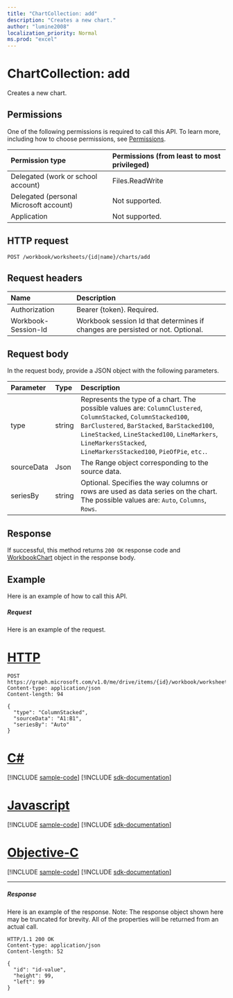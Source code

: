 ```yaml
---
title: "ChartCollection: add"
description: "Creates a new chart."
author: "lumine2008"
localization_priority: Normal
ms.prod: "excel"
---
```


# ChartCollection: add

Creates a new chart.
## Permissions
One of the following permissions is required to call this API. To learn more, including how to choose permissions, see [Permissions](/graph/permissions-reference).

|Permission type      | Permissions (from least to most privileged)              |
|:--------------------|:---------------------------------------------------------|
|Delegated (work or school account) | Files.ReadWrite    |
|Delegated (personal Microsoft account) | Not supported.    |
|Application | Not supported. |

## HTTP request
<!-- { "blockType": "ignored" } -->
```http
POST /workbook/worksheets/{id|name}/charts/add

```
## Request headers
| Name       | Description|
|:---------------|:----------|
| Authorization  | Bearer {token}. Required. |
| Workbook-Session-Id  | Workbook session Id that determines if changes are persisted or not. Optional.|

## Request body
In the request body, provide a JSON object with the following parameters.

| Parameter	   | Type	|Description|
|:---------------|:--------|:----------|
|type|string|Represents the type of a chart.  The possible values are: `ColumnClustered`, `ColumnStacked`, `ColumnStacked100`, `BarClustered`, `BarStacked`, `BarStacked100`, `LineStacked`, `LineStacked100`, `LineMarkers`, `LineMarkersStacked`, `LineMarkersStacked100`, `PieOfPie`, `etc.`.|
|sourceData|Json|The Range object corresponding to the source data.|
|seriesBy|string|Optional. Specifies the way columns or rows are used as data series on the chart.  The possible values are: `Auto`, `Columns`, `Rows`.|

## Response

If successful, this method returns `200 OK` response code and [WorkbookChart](../resources/chart.md) object in the response body.

## Example
Here is an example of how to call this API.
##### Request
Here is an example of the request.

# [HTTP](#tab/http)
<!-- {
  "blockType": "request",
  "name": "chartcollection_add"
}-->
```http
POST https://graph.microsoft.com/v1.0/me/drive/items/{id}/workbook/worksheets/{id|name}/charts/add
Content-type: application/json
Content-length: 94

{
  "type": "ColumnStacked",
  "sourceData": "A1:B1",
  "seriesBy": "Auto"
}
```
# [C#](#tab/csharp)
[!INCLUDE [sample-code](../includes/snippets/csharp/chartcollection-add-csharp-snippets.md)]
[!INCLUDE [sdk-documentation](../includes/snippets/snippets-sdk-documentation-link.md)]

# [Javascript](#tab/javascript)
[!INCLUDE [sample-code](../includes/snippets/javascript/chartcollection-add-javascript-snippets.md)]
[!INCLUDE [sdk-documentation](../includes/snippets/snippets-sdk-documentation-link.md)]

# [Objective-C](#tab/objc)
[!INCLUDE [sample-code](../includes/snippets/objc/chartcollection-add-objc-snippets.md)]
[!INCLUDE [sdk-documentation](../includes/snippets/snippets-sdk-documentation-link.md)]

---


##### Response
Here is an example of the response. Note: The response object shown here may be truncated for brevity. All of the properties will be returned from an actual call.
<!-- {
  "blockType": "response",
  "truncated": true,
  "@odata.type": "microsoft.graph.workbookChart"
} -->
```http
HTTP/1.1 200 OK
Content-type: application/json
Content-length: 52

{
  "id": "id-value",
  "height": 99,
  "left": 99
}
```

<!-- uuid: 8fcb5dbc-d5aa-4681-8e31-b001d5168d79
2015-10-25 14:57:30 UTC -->
<!-- {
  "type": "#page.annotation",
  "description": "ChartCollection: add",
  "keywords": "",
  "section": "documentation",
  "tocPath": "",
  "suppressions": [
  ]
}-->
